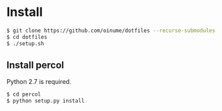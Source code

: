 # Install

```bash
$ git clone https://github.com/oinume/dotfiles --recurse-submodules
$ cd dotfiles
$ ./setup.sh
```

## Install percol
Python 2.7 is required.

```bash
$ cd percol
$ python setup.py install
```
